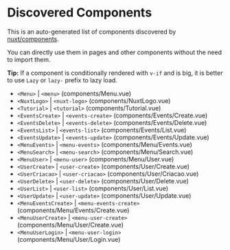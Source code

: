 # Discovered Components

This is an auto-generated list of components discovered by [nuxt/components](https://github.com/nuxt/components).

You can directly use them in pages and other components without the need to import them.

**Tip:** If a component is conditionally rendered with `v-if` and is big, it is better to use `Lazy` or `lazy-` prefix to lazy load.

- `<Menu>` | `<menu>` (components/Menu.vue)
- `<NuxtLogo>` | `<nuxt-logo>` (components/NuxtLogo.vue)
- `<Tutorial>` | `<tutorial>` (components/Tutorial.vue)
- `<EventsCreate>` | `<events-create>` (components/Events/Create.vue)
- `<EventsDelete>` | `<events-delete>` (components/Events/Delete.vue)
- `<EventsList>` | `<events-list>` (components/Events/List.vue)
- `<EventsUpdate>` | `<events-update>` (components/Events/Update.vue)
- `<MenuEvents>` | `<menu-events>` (components/Menu/Events.vue)
- `<MenuSearch>` | `<menu-search>` (components/Menu/Search.vue)
- `<MenuUser>` | `<menu-user>` (components/Menu/User.vue)
- `<UserCreate>` | `<user-create>` (components/User/Create.vue)
- `<UserCriacao>` | `<user-criacao>` (components/User/Criacao.vue)
- `<UserDelete>` | `<user-delete>` (components/User/Delete.vue)
- `<UserList>` | `<user-list>` (components/User/List.vue)
- `<UserUpdate>` | `<user-update>` (components/User/Update.vue)
- `<MenuEventsCreate>` | `<menu-events-create>` (components/Menu/Events/Create.vue)
- `<MenuUserCreate>` | `<menu-user-create>` (components/Menu/User/Create.vue)
- `<MenuUserLogin>` | `<menu-user-login>` (components/Menu/User/Login.vue)
